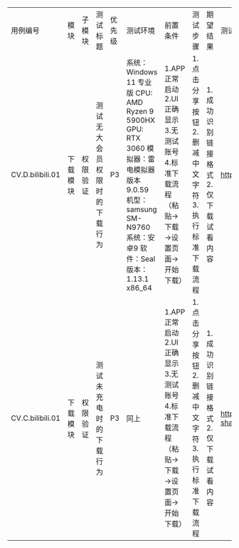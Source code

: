 | | | | | | | | | | | | | | |
|-|-|-|-|-|-|-|-|-|-|-|-|-|-|
|用例编号|模块|子模块|测试标题|优先级|测试环境|前置条件|测试步骤|期望结果|测试数据|实际结果|测试状态|缺陷ID|备注|
|CV.D.bilibili.01|下载模块|权限验证|测试无大会员权限时的下载行为|P3|系统：Windows 11 专业版 CPU: AMD Ryzen 9 5900HX GPU: RTX 3060 模拟器：雷电模拟器 版本9.0.59 机型：samsung SM-N9760 系统：安卓9 软件：Seal 版本：1.13.1 x86_64|1.APP正常启动  2.UI正确显示 3.无测试账号 4.标准下载流程（粘贴→下载→设置页面→开始下载）|1.点击分享按钮 2.删减中文字符 3.执行标准下载流程|1.成功识别链接格式 2.仅下载试看内容|https://www.bilibili.com/bangumi/play/ep466782/?share_source=copy_web|视频只有试看部分|Pass| |符合预期：商业权限限制正常|
|CV.C.bilibili.01|下载模块|权限验证|测试未充电时的下载行为|P3|同上|1.APP正常启动  2.UI正确显示 3.无测试账号 4.标准下载流程（粘贴→下载→设置页面→开始下载）|1.点击分享按钮 2.删减中文字符 3.执行标准下载流程|1.成功识别链接格式 2.仅下载试看内容|https://www.bilibili.com/video/BV1uenCzrEmH/?share_source=copy_web&vd_source=d9af73e43614d26bf798618273d05daa|视频只有试看部分|Pass| |符合预期：商业权限限制正常|

